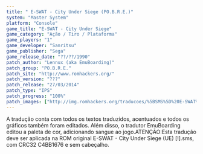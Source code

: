 ```yaml
---
title: " E-SWAT - City Under Siege (PO.B.R.E.)"
system: "Master System"
platform: "Console"
game_title: "E-SWAT - City Under Siege"
game_category: "Ação / Tiro / Plataforma"
game_players: "1"
game_developer: "Sanritsu"
game_publisher: "Sega"
game_release_date: "??/??/1990"
patch_author: "Lennux (aka EmuBoarding)"
patch_group: "PO.B.R.E."
patch_site: "http://www.romhackers.org/"
patch_version: "???"
patch_release: "27/03/2014"
patch_type: "IPS"
patch_progress: "100%"
patch_images: ["http://img.romhackers.org/traducoes/%5BSMS%5D%20E-SWAT%20-%20City%20Under%20Siege%20-%20POBRE%20-%2001.png","http://img.romhackers.org/traducoes/%5BSMS%5D%20E-SWAT%20-%20City%20Under%20Siege%20-%20POBRE%20-%2002.png","http://img.romhackers.org/traducoes/%5BSMS%5D%20E-SWAT%20-%20City%20Under%20Siege%20-%20POBRE%20-%2003.png"]
---
```

A tradução conta com todos os textos traduzidos, acentuados e todos os gráficos também foram editados. Além disso, o tradutor EmuBoarding editou a paleta de cor, adicionando sangue ao jogo.ATENÇÃO:Esta tradução deve ser aplicada na ROM original E-SWAT - City Under Siege (UE) [!].sms, com CRC32 C4BB1676 e sem cabeçalho.